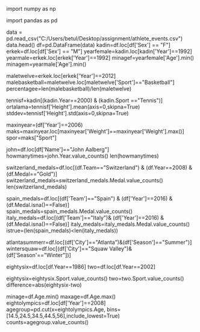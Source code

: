 
import numpy as np

import pandas as pd

data = pd.read_csv("C:/Users/betul/Desktop/assignment/athlete_events.csv")
data.head()
df=pd.DataFrame(data)
kadin=df.loc[df['Sex'] == "F"]
erkek=df.loc[df['Sex'] == "M"]
yearfemale=kadin.loc[kadin['Year']==1992]
yearmale=erkek.loc[erkek['Year']==1992]
minagef=yearfemale['Age'].min()
minagem=yearmale['Age'].min()


maletwelve=erkek.loc[erkek['Year']==2012]
malebasketball=maletwelve.loc[maletwelve['Sport']=="Basketball"]
percentagee=len(malebasketball)/len(maletwelve)

tennisf=kadin[(kadin.Year==2000) & (kadin.Sport =="Tennis")]
ortalama=tennisf['Height'].mean(axis=0,skipna=True)
stddev=tennisf['Height'].std(axis=0,skipna=True)


maxinyear=(df['Year']==2006)
maks=maxinyear.loc[maxinyear['Weight']==maxinyear['Weight'].max()]
spor=maks["Sport"]

john=df.loc[df['Name']=="John Aalberg"]
howmanytimes=john.Year.value_counts()
len(howmanytimes)


switzerland_medals=df.loc[(df.Team=="Switzerland") & (df.Year==2008) & (df.Medal=="Gold")]
switzerland_medals=switzerland_medals.Medal.value_counts()
len(switzerland_medals)


spain_medals=df.loc[(df['Team']=="Spain") & (df['Year']==2016) & (df.Medal.isna()==False)]
spain_medals=spain_medals.Medal.value_counts()
italy_medals=df.loc[(df['Team']=="Italy")& (df['Year']==2016) & (df.Medal.isna()==False)]
italy_medals=italy_medals.Medal.value_counts()
istrue=(len(spain_medals)<len(italy_medals))



atlantasummerr=df.loc[(df['City']=="Atlanta")&(df['Season']=="Summer")]
wintersquaw=df.loc[(df['City']=="Squaw Valley")&(df['Season'=="Winter"])]



eightysix=df.loc[df.Year==1986]
two=df.loc[df.Year==2002]

eightysix=eightysix.Sport.value_counts()
two=two.Sport.value_counts()
difference=abs(eightysix-two)

minage=df.Age.min()
maxage=df.Age.max()
eightolympics=df.loc[df['Year']==2008]
agegroup=pd.cut(x=eightolympics.Age, bins= [14.5,24.5,34.5,44.5,56],include_lowest=True)
counts=agegroup.value_counts()







